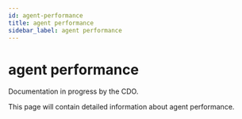```yaml
---
id: agent-performance
title: agent performance
sidebar_label: agent performance
---
```


# agent performance

Documentation in progress by the CDO.

This page will contain detailed information about agent performance.
